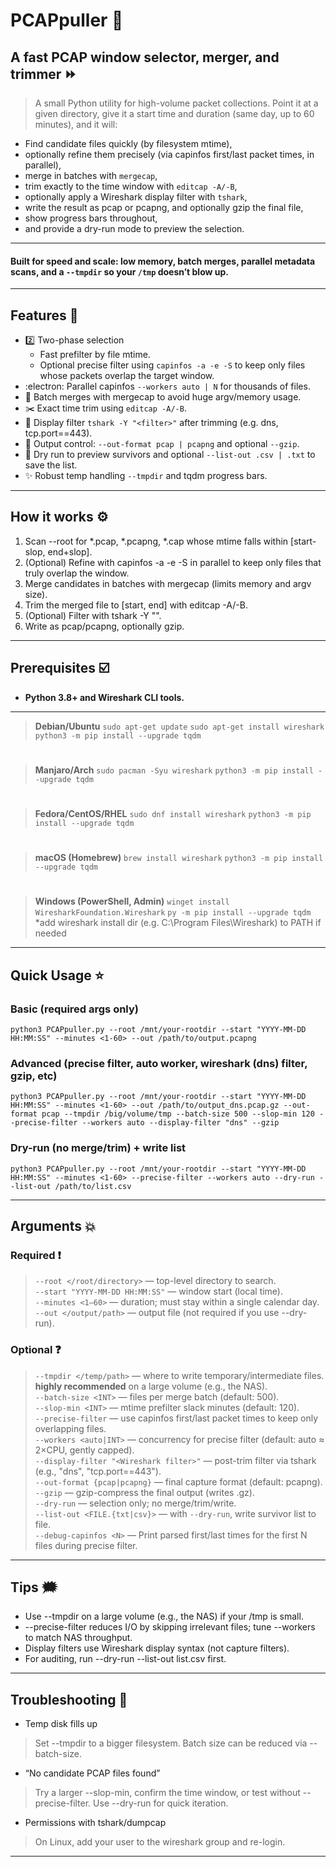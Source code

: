 # PCAPpuller 👊
## A fast PCAP window selector, merger, and trimmer ⏩ 
> A small Python utility for high-volume packet collections. Point it at a given directory, give it a start time and duration (same day, up to 60 minutes), and it will:
- Find candidate files quickly (by filesystem mtime),
- optionally refine them precisely (via capinfos first/last packet times, in parallel),
- merge in batches with `mergecap`,
- trim exactly to the time window with `editcap -A/-B`,
- optionally apply a Wireshark display filter with `tshark`,
- write the result as pcap or pcapng, and optionally gzip the final file,
- show progress bars throughout,
- and provide a dry-run mode to preview the selection.
___
#### Built for speed and scale: low memory, batch merges, parallel metadata scans, and a `--tmpdir` so your `/tmp` doesn’t blow up.
___
## Features  🧰
- 2️⃣ Two-phase selection
  - Fast prefilter by file mtime.
  - Optional precise filter using `capinfos -a -e -S` to keep only files whose packets overlap the target window.
- :electron: Parallel capinfos `--workers auto | N` for thousands of files.
- 🧩 Batch merges with mergecap to avoid huge argv/memory usage.
- ✂️ Exact time trim using `editcap -A/-B`.
- 🦈 Display filter `tshark -Y "<filter>"` after trimming (e.g. dns, tcp.port==443).
- 🏁 Output control: `--out-format pcap | pcapng` and optional `--gzip`.
- 🧪 Dry run to preview survivors and optional `--list-out .csv | .txt` to save the list.
- ✨ Robust temp handling `--tmpdir` and tqdm progress bars.
___
## How it works ⚙️
1. Scan --root for *.pcap, *.pcapng, *.cap whose mtime falls within [start-slop, end+slop].
2. (Optional) Refine with capinfos -a -e -S in parallel to keep only files that truly overlap the window.
3. Merge candidates in batches with mergecap (limits memory and argv size).
4. Trim the merged file to [start, end] with editcap -A/-B.
5. (Optional) Filter with tshark -Y "<display filter>".
6. Write as pcap/pcapng, optionally gzip.
___
## Prerequisites ☑️
- **Python 3.8+ and Wireshark CLI tools.**
___
> **Debian/Ubuntu**
> `sudo apt-get update`
> `sudo apt-get install wireshark`
> `python3 -m pip install --upgrade tqdm`
#
> **Manjaro/Arch**
> `sudo pacman -Syu wireshark`
> `python3 -m pip install --upgrade tqdm`
# 
> **Fedora/CentOS/RHEL**
> `sudo dnf install wireshark`
> `python3 -m pip install --upgrade tqdm`
#
> **macOS (Homebrew)**
> `brew install wireshark`
> `python3 -m pip install --upgrade tqdm`
#
> **Windows (PowerShell, Admin)**
> `winget install WiresharkFoundation.Wireshark`
> `py -m pip install --upgrade tqdm`<br>
> *add wireshark install dir (e.g. C:\Program Files\Wireshark) to PATH if needed
____
## Quick Usage ⭐
### Basic (required args only)
`python3 PCAPpuller.py --root /mnt/your-rootdir --start "YYYY-MM-DD HH:MM:SS" --minutes <1-60> --out /path/to/output.pcapng`
### Advanced (precise filter, auto worker, wireshark (dns) filter, gzip, etc)
`python3 PCAPpuller.py --root /mnt/your-rootdir --start "YYYY-MM-DD HH:MM:SS" --minutes <1-60> --out /path/to/output_dns.pcap.gz --out-format pcap --tmpdir /big/volume/tmp --batch-size 500 --slop-min 120 --precise-filter --workers auto --display-filter "dns" --gzip`
### Dry-run (no merge/trim) + write list
`python3 PCAPpuller.py --root /mnt/your-rootdir --start "YYYY-MM-DD HH:MM:SS" --minutes <1-60> --precise-filter --workers auto --dry-run --list-out /path/to/list.csv`
___
## Arguments 💥
### Required ❗
> `--root </root/directory>` — top-level directory to search.<br>
> `--start "YYYY-MM-DD HH:MM:SS"` — window start (local time).<br>
> `--minutes <1–60>` — duration; must stay within a single calendar day.<br>
> `--out </output/path>` — output file (not required if you use --dry-run).<br>
### Optional ❓
> `--tmpdir </temp/path>` — where to write temporary/intermediate files. **highly recommended** on a large volume (e.g., the NAS).<br>
> `--batch-size <INT>` — files per merge batch (default: 500).<br>
> `--slop-min <INT>` — mtime prefilter slack minutes (default: 120).<br>
> `--precise-filter` — use capinfos first/last packet times to keep only overlapping files.<br>
> `--workers <auto|INT>` — concurrency for precise filter (default: auto ≈ 2×CPU, gently capped).<br>
> `--display-filter "<Wireshark filter>"` — post-trim filter via tshark (e.g., "dns", "tcp.port==443").<br>
> `--out-format {pcap|pcapng}` — final capture format (default: pcapng).<br>
> `--gzip` — gzip-compress the final output (writes .gz).<br>
> `--dry-run` — selection only; no merge/trim/write.<br>
> `--list-out <FILE.{txt|csv}>` — with `--dry-run`, write survivor list to file.<br>
> `--debug-capinfos <N>` — Print parsed first/last times for the first N files during precise filter.<br>
___
## Tips 🗯️ 
- Use --tmpdir on a large volume (e.g., the NAS) if your /tmp is small.
- --precise-filter reduces I/O by skipping irrelevant files; tune --workers to match NAS throughput.
- Display filters use Wireshark display syntax (not capture filters).
- For auditing, run --dry-run --list-out list.csv first.
___
## Troubleshooting 🚨
- Temp disk fills up
> Set --tmpdir to a bigger filesystem. Batch size can be reduced via --batch-size.
- “No candidate PCAP files found”
> Try a larger --slop-min, confirm the time window, or test without --precise-filter. Use --dry-run for quick iteration.
- Permissions with tshark/dumpcap
> On Linux, add your user to the wireshark group and re-login.
___
